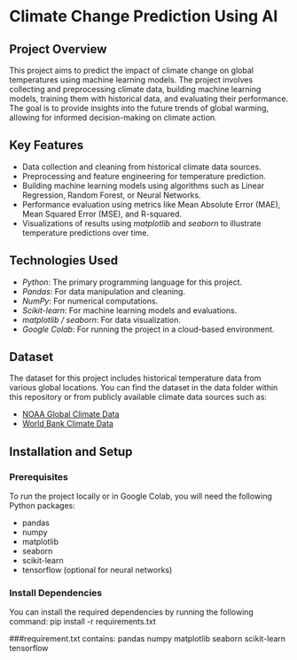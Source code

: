 # Climate Change Prediction Using AI

## Project Overview

This project aims to predict the impact of climate change on global temperatures using machine learning models. The project involves collecting and preprocessing climate data, building machine learning models, training them with historical data, and evaluating their performance. The goal is to provide insights into the future trends of global warming, allowing for informed decision-making on climate action.

## Key Features

- Data collection and cleaning from historical climate data sources.
- Preprocessing and feature engineering for temperature prediction.
- Building machine learning models using algorithms such as Linear Regression, Random Forest, or Neural Networks.
- Performance evaluation using metrics like Mean Absolute Error (MAE), Mean Squared Error (MSE), and R-squared.
- Visualizations of results using *matplotlib* and *seaborn* to illustrate temperature predictions over time.

## Technologies Used

- *Python*: The primary programming language for this project.
- *Pandas*: For data manipulation and cleaning.
- *NumPy*: For numerical computations.
- *Scikit-learn*: For machine learning models and evaluations.
- *matplotlib / seaborn*: For data visualization.
- *Google Colab*: For running the project in a cloud-based environment.

## Dataset

The dataset for this project includes historical temperature data from various global locations. You can find the dataset in the data folder within this repository or from publicly available climate data sources such as:

- [NOAA Global Climate Data](https://www.ncdc.noaa.gov/cdo-web/)
- [World Bank Climate Data](https://data.worldbank.org/topic/climate-change)

## Installation and Setup

### Prerequisites

To run the project locally or in Google Colab, you will need the following Python packages:

- pandas
- numpy
- matplotlib
- seaborn
- scikit-learn
- tensorflow (optional for neural networks)

### Install Dependencies

You can install the required dependencies by running the following command:
pip install -r requirements.txt

###requirement.txt contains:
pandas
numpy
matplotlib
seaborn
scikit-learn
tensorflow
